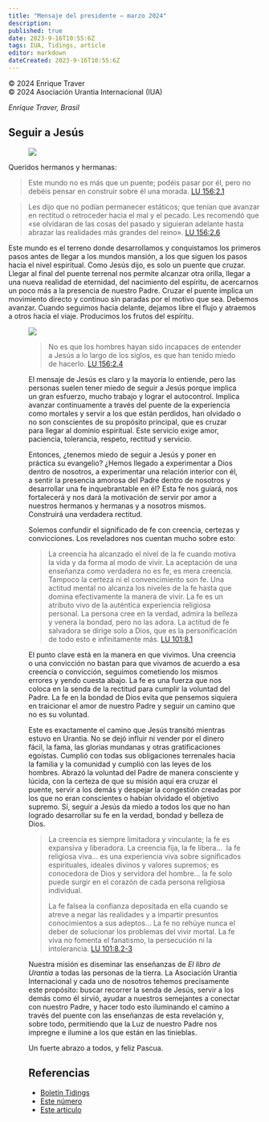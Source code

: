 ```yaml
---
title: "Mensaje del presidente – marzo 2024"
description: 
published: true
date: 2023-9-16T10:55:6Z
tags: IUA, Tidings, article
editor: markdown
dateCreated: 2023-9-16T10:55:6Z
---
```


<p class="v-card v-sheet theme--light grey lighten-3 px-2">© 2024 Enrique Traver<br>© 2024 Asociación Urantia Internacional (IUA)</p>

_Enrique Traver, Brasil_

## Seguir a Jesús

<figure id="Figure_1" class="image urantiapedia image-style-align-left">
<img src="/image/article/IUA_Tidings/image-1.jpeg">
</figure>

Queridos hermanos y hermanas:

> Este mundo no es más que un puente; podéis pasar por él, pero no debéis pensar en construir sobre él una morada. [LU 156:2.1](/es/The_Urantia_Book/156#p2_1)

> Les dijo que no podían permanecer estáticos; que tenían que avanzar en rectitud o retroceder hacia el mal y el pecado. Les recomendó que «se olvidaran de las cosas del pasado y siguieran adelante hasta abrazar las realidades más grandes del reino». [LU 156:2.6](/es/The_Urantia_Book/156#p2_6)

Este mundo es el terreno donde desarrollamos y conquistamos los primeros pasos antes de llegar a los mundos mansión, a los que siguen los pasos hacia el nivel espiritual. Como Jesús dijo, es solo un puente que cruzar. Llegar al final del puente terrenal nos permite alcanzar otra orilla, llegar a una nueva realidad de eternidad, del nacimiento del espíritu, de acercarnos un poco más a la presencia de nuestro Padre. Cruzar el puente implica un movimiento directo y continuo sin paradas por el motivo que sea. Debemos avanzar. Cuando seguimos hacia delante, dejamos libre el flujo y atraemos a otros hacia el viaje. Producimos los frutos del espíritu.
<br style="clear:both;"/>

<figure id="Figure_2" class="image urantiapedia">
<img src="/image/article/IUA_Tidings/byVickiNunn.jpg">

> No es que los hombres hayan sido incapaces de entender a Jesús a lo largo de los siglos, es que han tenido miedo de hacerlo. [LU 156:2.4](/es/The_Urantia_Book/156#p2_4)

El mensaje de Jesús es claro y la mayoría lo entiende, pero las personas suelen tener miedo de seguir a Jesús porque implica un gran esfuerzo, mucho trabajo y lograr el autocontrol. Implica avanzar continuamente a través del puente de la experiencia como mortales y servir a los que están perdidos, han olvidado o no son conscientes de su propósito principal, que es cruzar para llegar al dominio espiritual. Este servicio exige amor, paciencia, tolerancia, respeto, rectitud y servicio.

Entonces, ¿tenemos miedo de seguir a Jesús y poner en práctica su evangelio? ¿Hemos llegado a experimentar a Dios dentro de nosotros, a experimentar una relación interior con él, a sentir la presencia amorosa del Padre dentro de nosotros y desarrollar una fe inquebrantable en él? Esta fe nos guiará, nos fortalecerá y nos dará la motivación de servir por amor a nuestros hermanos y hermanas y a nosotros mismos. Construirá una verdadera rectitud.

Solemos confundir el significado de fe con creencia, certezas y convicciones. Los reveladores nos cuentan mucho sobre esto:

> La creencia ha alcanzado el nivel de la fe cuando motiva la vida y da forma al modo de vivir. La aceptación de una enseñanza como verdadera no es fe, es mera creencia. Tampoco la certeza ni el convencimiento son fe. Una actitud mental no alcanza los niveles de la fe hasta que domina efectivamente la manera de vivir. La fe es un atributo vivo de la auténtica experiencia religiosa personal. La persona cree en la verdad, admira la belleza y venera la bondad, pero no las adora. La actitud de fe salvadora se dirige solo a Dios, que es la personificación de todo esto e infinitamente más. [LU 101:8.1](/es/The_Urantia_Book/101#p8_1)

El punto clave está en la manera en que vivimos. Una creencia o una convicción no bastan para que vivamos de acuerdo a esa creencia o convicción, seguimos cometiendo los mismos errores y yendo cuesta abajo. La fe es una fuerza que nos coloca en la senda de la rectitud para cumplir la voluntad del Padre. La fe en la bondad de Dios evita que pensemos siquiera en traicionar el amor de nuestro Padre y seguir un camino que no es su voluntad.

Este es exactamente el camino que Jesús transitó mientras estuvo en Urantia. No se dejó influir ni vender por el dinero fácil, la fama, las glorias mundanas y otras gratificaciones egoístas. Cumplió con todas sus obligaciones terrenales hacia la familia y la comunidad y cumplió con las leyes de los hombres. Abrazó la voluntad del Padre de manera consciente y lúcida, con la certeza de que su misión aquí era cruzar el puente, servir a los demás y despejar la congestión creadas por los que no eran conscientes o habían olvidado el objetivo supremo. Sí, seguir a Jesús da miedo a todos los que no han logrado desarrollar su fe en la verdad, bondad y belleza de Dios.

> La creencia es siempre limitadora y vinculante; la fe es expansiva y liberadora. La creencia fija, la fe libera…  la fe religiosa viva… es una experiencia viva sobre significados espirituales, ideales divinos y valores supremos; es conocedora de Dios y servidora del hombre… la fe solo puede surgir en el corazón de cada persona religiosa individual.
> 
> La fe falsea la confianza depositada en ella cuando se atreve a negar las realidades y a impartir presuntos conocimientos a sus adeptos…  La fe no rehúye nunca el deber de solucionar los problemas del vivir mortal. La fe viva no fomenta el fanatismo, la persecución ni la intolerancia. [LU 101:8.2-3](/es/The_Urantia_Book/101#p8_2)

Nuestra misión es diseminar las enseñanzas de _El libro de Urantia_ a todas las personas de la tierra. La Asociación Urantia Internacional y cada uno de nosotros tehemos precisamente este propósito: buscar recorrer la senda de Jesús, servir a los demás como él sirvió, ayudar a nuestros semejantes a conectar con nuestro Padre, y hacer todo esto iluminando el camino a través del puente con las enseñanzas de esta revelación y, sobre todo, permitiendo que la Luz de nuestro Padre nos impregne e ilumine a los que están en las tinieblas.

Un fuerte abrazo a todos, y feliz Pascua.

## Referencias

- [Boletín Tidings](https://urantia-association.org/newsletter/ncategory/tidings-es/?lang=es)
- [Este número](https://urantia-association.org/newsletter/tidings-marzo-2024/?lang=es)
- [Este artículo](https://urantia-association.org/mensaje-del-presidente-marzo-2024/?lang=es)